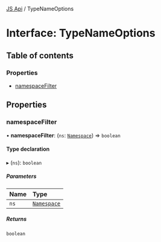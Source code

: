 [JS Api](../index.md) / TypeNameOptions

# Interface: TypeNameOptions

## Table of contents

### Properties

- [namespaceFilter](TypeNameOptions.md#namespacefilter)

## Properties

### namespaceFilter

• **namespaceFilter**: (`ns`: [`Namespace`](Namespace.md)) => `boolean`

#### Type declaration

▸ (`ns`): `boolean`

##### Parameters

| Name | Type |
| :------ | :------ |
| `ns` | [`Namespace`](Namespace.md) |

##### Returns

`boolean`
